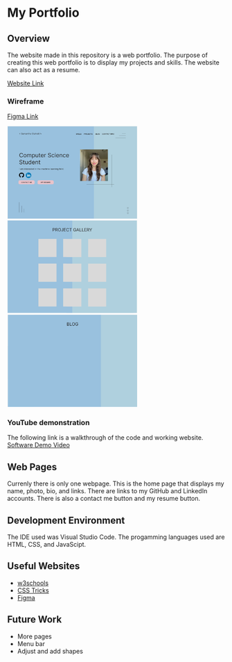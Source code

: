 # My Portfolio

## Overview

The website made in this repository is a web portfolio. The purpose of creating this web portfolio is to display my projects and skills. The website can also act as a resume.

[Website Link](https://samanthastaheli.github.io/portfolio/index.html)

### Wireframe 

[Figma Link](https://www.figma.com/embed?embed_host=share&url=https%3A%2F%2Fwww.figma.com%2Ffile%2FK9chxBaQUK3tW0LXPqG18Y%2Fweb-portfolio%3Fnode-id%3D0%253A1)

<img src="resources/wireframe-one.png" width="300"/>
<img src="resources/wireframe-two.png" width="300"/>
<img src="resources/wireframe-three.png" width="300"/>


### YouTube demonstration
The following link is a walkthrough of the code and working website. 
[Software Demo Video](http://youtube.link.goes.here)

## Web Pages

Currenly there is only one webpage. This is the home page that displays my name, photo, bio, and links. There are links to my GitHub and LinkedIn accounts. There is also a contact me button and my resume button.

## Development Environment

The IDE used was Visual Studio Code. The progamming languages used are HTML, CSS, and JavaScipt.

## Useful Websites

* [w3schools](https://www.w3schools.com/css/css3_buttons.asp)
* [CSS Tricks](https://css-tricks.com/snippets/css/complete-guide-grid/)
* [Figma](https://www.figma.com/files/recent?fuid=950841595300302177)

## Future Work

* More pages
* Menu bar
* Adjust and add shapes
